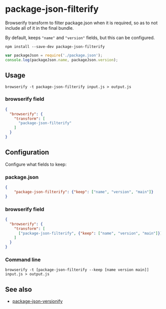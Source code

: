 # package-json-filterify

Browserify transform to filter package.json when it is required, so as to not include all of it in the final bundle.
 
By default, keeps `"name"` and `"version"` fields, but this can be configured.

    npm install --save-dev package-json-filterify

```javascript
var packageJson = require('./package.json');
console.log(packageJson.name, packageJson.version);
````

## Usage

    browserify -t package-json-filterify input.js > output.js

### browserify field

```json
{
  "browserify": {
    "transform": [
      "package-json-filterify"
    ]
  }
}
```

## Configuration

Configure what fields to keep:

### package.json

```json
{
    "package-json-filterify": {"keep": ["name", "version", "main"]}
}
```

### browserify field

```json
{
  "browserify": {
    "transform": [
      ["package-json-filterify", {"keep": ["name", "version", "main"]}]
    ]
  }
}
```

### Command line

    browserify -t [package-json-filterify --keep [name version main]] input.js > output.js

## See also

* [package-json-versionify](https://github.com/nolanlawson/package-json-versionify)

